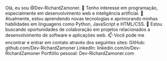 Olá, eu sou @Dev-RichardZamoner.
👀 Tenho interesse em programação, especialmente em desenvolvimento web e inteligência artificial.
🌱 Atualmente, estou aprendendo novas tecnologias e aprimorando minhas habilidades em linguagens como Python, JavaScript e HTML/CSS.
💞️ Estou buscando oportunidades de colaboração em projetos relacionados a desenvolvimento de software e aplicações web.
📫 Você pode me encontrar e entrar em contato através dos seguintes sites:
GitHub: github.com/Dev-RichardZamoner
LinkedIn: linkedin.com/in/Dev-RichardZamoner
Portfólio pessoal: Dev-RichardZamoner.com
